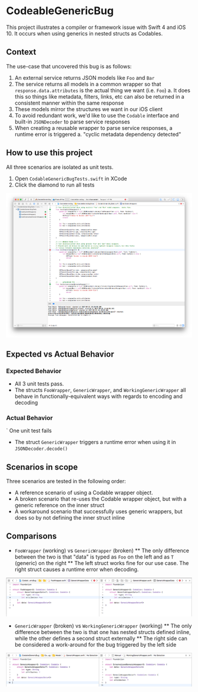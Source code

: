 # CodeableGenericBug

This project illustrates a compiler or framework issue with Swift 4 and iOS 10.  It occurs when using generics in nested structs as Codables.

## Context

The use-case that uncovered this bug is as follows:

1. An external service returns JSON models like `Foo` and `Bar`
2. The service returns all models in a common wrapper so that `response.data.attributes` is the actual thing we want (i.e. `Foo`)
    a. It does this so things like metadata, filters, links, etc can also be returned in a consistent manner within the same response
3. These models mirror the structures we want in our iOS client
4. To avoid redundant work, we'd like to use the `Codable` interface and built-in `JSONDecoder` to parse service responses
5. When creating a reusable wrapper to parse service responses, a runtime error is triggered
    a. "cyclic metadata dependency detected"


## How to use this project

All three scenarios are isolated as unit tests.

1. Open `CodableGenericBugTests.swift` in XCode
2. Click the diamond to run all tests

![](run_tests.png "Run Tests")

## Expected vs Actual Behavior

### Expected Behavior
* All 3 unit tests pass.
* The structs `FooWrapper`, `GenericWrapper`, and `WorkingGenericWrapper` all behave in functionally-equivalent ways with regards to encoding and decoding

### Actual Behavior
` One unit test fails
* The struct `GenericWrapper` triggers a runtime error when using it in `JSONDecoder.decode()`

## Scenarios in scope

Three scenarios are tested in the following order:

* A reference scenario of using a Codable wrapper object.
* A broken scenario that re-uses the Codable wrapper object, but with a generic reference on the inner struct
* A workaround scenario that successfully uses generic wrappers, but does so by not defining the inner struct inline

## Comparisons

* `FooWrapper` (working) vs `GenericWrapper` (broken)
** The only difference between the two is that "data" is typed as `Foo` on the left and as `T` (generic) on the right
** The left struct works fine for our use case.  The right struct causes a runtime error when decoding.

![](specific_vs_generic.png "Specific vs Generic")

* `GenericWrapper` (broken) vs `WorkingGenericWrapper` (working)
** The only difference between the two is that one has nested structs defined inline, while the other defines a second struct externally
** The right side can be considered a work-around for the bug triggered by the left side

![](internal_vs_external.png "Internal vs External")

